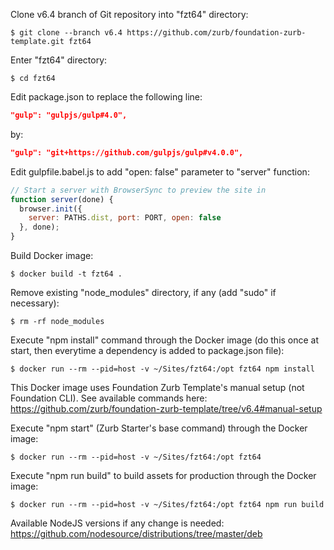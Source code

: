 Clone v6.4 branch of Git repository into "fzt64" directory:  
```shell
$ git clone --branch v6.4 https://github.com/zurb/foundation-zurb-template.git fzt64
```

Enter "fzt64" directory:
```shell
$ cd fzt64
```

Edit package.json to replace the following line:
```json
"gulp": "gulpjs/gulp#4.0",
```
by:
```json
"gulp": "git+https://github.com/gulpjs/gulp#v4.0.0",
```

Edit gulpfile.babel.js to add "open: false" parameter to "server" function:
```js
// Start a server with BrowserSync to preview the site in
function server(done) {
  browser.init({
    server: PATHS.dist, port: PORT, open: false
  }, done);
}
```

Build Docker image:
```shell
$ docker build -t fzt64 .
```

Remove existing "node_modules" directory, if any (add "sudo" if necessary):
```shell
$ rm -rf node_modules
```

Execute "npm install" command through the Docker image (do this once at start, then everytime a dependency is added to package.json file):
```shell
$ docker run --rm --pid=host -v ~/Sites/fzt64:/opt fzt64 npm install
```

This Docker image uses Foundation Zurb Template's manual setup (not Foundation CLI).
See available commands here: https://github.com/zurb/foundation-zurb-template/tree/v6.4#manual-setup

Execute "npm start" (Zurb Starter's base command) through the Docker image:
```shell
$ docker run --rm --pid=host -v ~/Sites/fzt64:/opt fzt64
```

Execute "npm run build" to build assets for production through the Docker image:
```shell
$ docker run --rm --pid=host -v ~/Sites/fzt64:/opt fzt64 npm run build
```

Available NodeJS versions if any change is needed: https://github.com/nodesource/distributions/tree/master/deb
